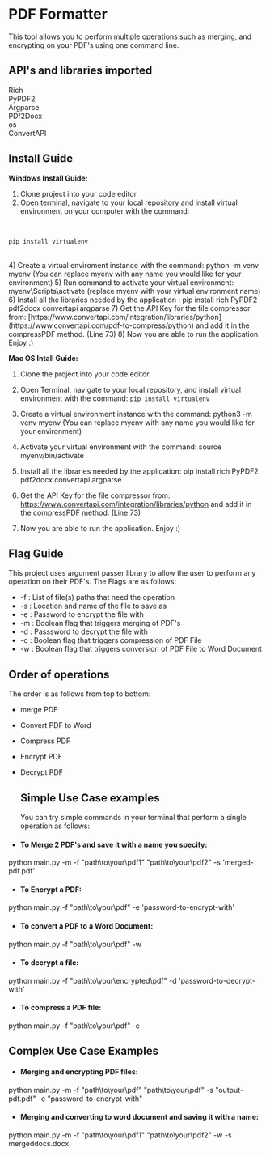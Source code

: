 # PDF Formatter
This tool allows you to perform multiple operations such as merging, and encrypting on your PDF's using one command line.

## API's and libraries imported
  Rich <br>
  PyPDF2<br>
  Argparse<br>
  PDf2Docx<br>
  os<br>
  ConvertAPI<br>
  
  
  

## Install Guide

**Windows Install Guide:**
1) Clone project into your code editor
2) Open terminal, navigate to your local repository and install virtual environment on your computer with the command: <br>
<br>

   ```
   pip install virtualenv
   ```

<br>
4) Create a virtual enviroment instance with the command:  python -m venv myenv (You can replace myenv with any name you would like for your environment)
5) Run command to activate your virtual environment: myenv\Scripts\activate (replace myenv with your virtual environment name)
6) Install all the libraries needed by the application : pip install rich PyPDF2 pdf2docx convertapi argparse
7) Get the API Key for the file compressor from: [https://www.convertapi.com/integration/libraries/python](https://www.convertapi.com/pdf-to-compress/python) and add it in the compressPDF method. (Line 73)
8) Now you are able to run the application. Enjoy :)

<br>

**Mac OS Intall Guide:**
1) Clone the project into your code editor.
2) Open Terminal, navigate to your local repository, and install virtual environment with the command: ```pip install virtualenv```

4) Create a virtual environment instance with the command: python3 -m venv myenv (You can replace myenv with any name you would like for your environment)
5) Activate your virtual environment with the command: source myenv/bin/activate
6) Install all the libraries needed by the application: pip install rich PyPDF2 pdf2docx convertapi argparse
7) Get the API Key for the file compressor from: https://www.convertapi.com/integration/libraries/python and add it in the compressPDF method. (Line 73)
8) Now you are able to run the application. Enjoy :)


## Flag Guide
This project uses argument passer library to allow the user to perform any operation on their PDF's. The Flags are as follows:
  - -f : List of file(s) paths that need the operation <br>
  - -s : Location and name of the file to save as <br>
  - -e : Password to encrypt the file with <br>
  - -m : Boolean flag that triggers merging of PDF's <br>
  - -d : Passsword to decrypt the file with <br>
  - -c : Boolean flag that triggers compression of PDF File <br>
  - -w : Boolean flag that triggers conversion of PDF File to Word Document <br>

## Order of operations
The order is as follows from top to bottom:
- merge PDF
- Convert PDF to Word
- Compress PDF
- Encrypt PDF
- Decrypt PDF

  ## Simple Use Case examples
  You can try simple commands in your terminal that perform a single operation as follows: 

- #### To Merge 2 PDF's and save it with a name you specify:<br>
 python main.py -m -f "path\to\your\pdf1" "path\to\your\pdf2" -s 'merged-pdf.pdf'
 <br>
 - #### To Encrypt a PDF:<br>
  python main.py -f "path\to\your\pdf" -e 'password-to-encrypt-with'
   <br>
  - #### To convert a PDF to a Word Document:<br>
  python main.py -f "path\to\your\pdf" -w
   <br>
  - #### To decrypt a file:<br>
  python main.py -f "path\to\your\encrypted\pdf" -d 'password-to-decrypt-with'
   <br>
  - #### To compress a PDF file:<br>
  python main.py -f "path\to\your\pdf" -c
 <br>
  ## Complex Use Case Examples

  - #### Merging and encrypting PDF files:<br>
  python main.py -m -f "path\to\your\pdf" "path\to\your\pdf" -s "output-pdf.pdf" -e "password-to-encrypt-with"
 <br>
  - #### Merging and converting to word document and saving it with a name:<br>
 python main.py -m -f "path\to\your\pdf1" "path\to\your\pdf2" -w -s mergeddocs.docx
   <br>
  
